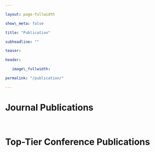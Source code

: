 ```yaml
---

layout: page-fullwidth

show\_meta: false

title: "Publication"

subheadline: ""

teaser: 

header:

   image\_fullwidth: 

permalink: "/publication/"

---
```


# Journal Publications
<div id="journal_list"></div>


<br>


# Top-Tier Conference Publications
<div id="conference_list"></div>


<script src="../assets/js/pub_gen.js">

